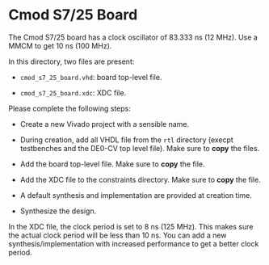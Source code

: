 
# Cmod S7/25 Board

The Cmod S7/25 board has a clock oscillator of 83.333 ns (12 MHz). Use a MMCM to get 10 ns (100 MHz).

In this directory, two files are present:

* `cmod_s7_25_board.vhd`: board top-level file.

* `cmod_s7_25_board.xdc`: XDC file.

Please complete the following steps:

* Create a new Vivado project with a sensible name.

* During creation, add all VHDL file from the `rtl` directory (execpt testbenches and the DE0-CV top level file). Make sure to **copy** the files.

* Add the board top-level file. Make sure to **copy** the file.

* Add the XDC file to the constraints directory. Make sure to **copy** the file.

* A default synthesis and implementation are provided at creation time.

* Synthesize the design.

In the XDC file, the clock period is set to 8 ns (125 MHz). This makes sure the actual clock period will be less than 10 ns. You can add a new synthesis/implementation with increased performance to get a better clock period.
